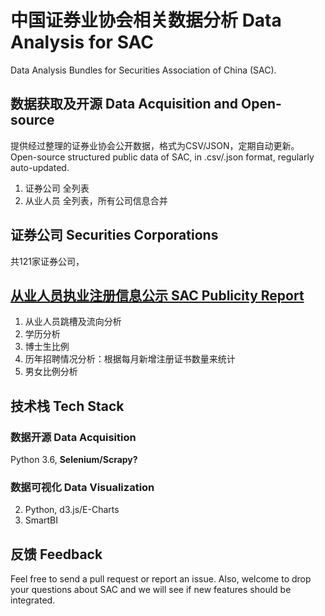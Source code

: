 # 中国证券业协会相关数据分析 Data Analysis for SAC
Data Analysis Bundles for Securities Association of China (SAC).

## 数据获取及开源 Data Acquisition and Open-source
提供经过整理的证券业协会公开数据，格式为CSV/JSON，定期自动更新。
Open-source structured public data of SAC, in .csv/.json format, regularly auto-updated.
1. 证券公司
全列表
2. 从业人员
全列表，所有公司信息合并

## 证券公司 Securities Corporations
共121家证券公司，

## [从业人员执业注册信息公示 SAC Publicity Report](http://person.sac.net.cn/pages/registration/sac-publicity-report.html)
1. 从业人员跳槽及流向分析
2. 学历分析
  1. 博士生比例
3. 历年招聘情况分析：根据每月新增注册证书数量来统计
4. 男女比例分析

## 技术栈 Tech Stack
### 数据开源 Data Acquisition
Python 3.6, **Selenium/Scrapy?**

### 数据可视化 Data Visualization
2. Python, d3.js/E-Charts
1. SmartBI

## 反馈 Feedback
Feel free to send a pull request or report an issue. Also, welcome to drop your questions about SAC and we will see if new features should be integrated.  
